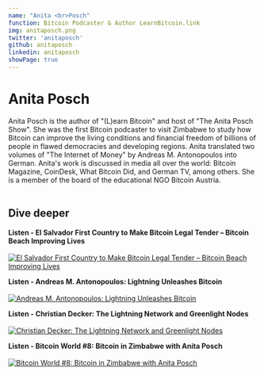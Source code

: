 ```yaml
---
name: "Anita <br>Posch"
function: Bitcoin Podcaster & Author LearnBitcoin.link
img: anitaposch.png
twitter: 'anitaposch'
github: anitaposch
linkedin: anitaposch
showPage: true
---
```


# Anita Posch
 
Anita Posch is the author of "(L)earn Bitcoin" and host of "The Anita Posch Show". She was the first Bitcoin podcaster to visit Zimbabwe to study how Bitcoin can improve the living conditions and financial freedom of billions of people in flawed democracies and developing regions. Anita translated two volumes of "The Internet of Money" by Andreas M. Antonopoulos into German. Anita's work is discussed in media all over the world: Bitcoin Magazine, CoinDesk, What Bitcoin Did, and German TV, among others. She is a member of the board of the educational NGO Bitcoin Austria. 
<br><br>

## Dive deeper


<div class="grid grid-cols-1 md:grid-cols-2 gap-5">
<div class="p-3 my-2">

**Listen - El Salvador First Country to Make Bitcoin Legal Tender – Bitcoin Beach Improving Lives** <br><br>
[ ![El Salvador First Country to Make Bitcoin Legal Tender – Bitcoin Beach Improving Lives](/content/anita_peterson.png)](https://bitcoinundco.com/en/elsalvador-bitcoinbeach/)
</div>

<div class="p-3 my-2">

**Listen - Andreas M. Antonopoulos: Lightning Unleashes Bitcoin** <br><br>
[ ![Andreas M. Antonopoulos: Lightning Unleashes Bitcoin](/content/anita_andreas.png)](https://bitcoinundco.com/en/andreas-antonopoulos-lightning/)
</div>

<div class="p-3 my-2">

**Listen - Christian Decker: The Lightning Network and Greenlight Nodes** <br><br>
[ ![Christian Decker: The Lightning Network and Greenlight Nodes](/content/anita_decker.png)](https://bitcoinundco.com/en/christian-decker-lightning/)
</div>

<div class="p-3 my-2">

**Listen - Bitcoin World #8: Bitcoin in Zimbabwe with Anita Posch** <br><br>
[ ![Bitcoin World #8: Bitcoin in Zimbabwe with Anita Posch](/content/anita_wbd.png)](https://www.whatbitcoindid.com/podcast/batw-bitcoin-in-zimbabwe-with-anita-posch/)
</div>

</div>

<br>

